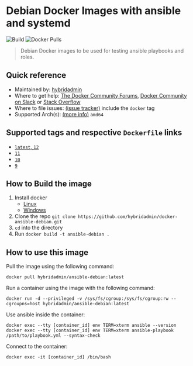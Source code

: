 # Debian Docker Images with ansible and systemd

![Build](https://img.shields.io/github/actions/workflow/status/hybridadmin/docker-ansible-debian/build.yml) ![Docker Pulls](https://img.shields.io/docker/pulls/hybridadmin/ansible-debian)

> Debian Docker images to be used for testing ansible playbooks and roles.

## Quick reference

- Maintained by: [hybridadmin](https://github.com/hybridadmin)
- Where to get help: [The Docker Community Forums](https://forums.docker.com/), [Docker Community on Slack](https://dockr.ly/slack) or [Stack Overflow](https://stackoverflow.com/search?tab=newest&q=docker)
- Where to file issues: [(issue tracker)](https://github.com/hybridadmin/docker-ansible-debian/issues) include the `docker` tag
- Supported Arch(s): [(more info)](https://github.com/docker-library/official-images#architectures-other-than-amd64) `amd64`

## Supported tags and respective `Dockerfile` links

- [`latest`, `12`](https://github.com/hybridadmin/docker-ansible-debian/tree/main/12/Dockerfile)
- [`11`](https://github.com/hybridadmin/docker-ansible-debian/tree/main/11/Dockerfile)
- [`10`](https://github.com/hybridadmin/docker-ansible-debian/tree/main/10/Dockerfile)
- [`9`](https://github.com/hybridadmin/docker-ansible-debian/tree/main/9/Dockerfile)

## How to Build the image

1. Install docker
   - [Linux](https://docs.docker.com/engine/install/)
   - [Windows](https://docs.docker.com/docker-for-windows/install/)
2. Clone the repo `git clone https://github.com/hybridadmin/docker-ansible-debian.git`
3. `cd` into the directory
4. Run `docker build -t ansible-debian .`

## How to use this image

Pull the image using the following command:

```console
docker pull hybridadmin/ansible-debian:latest
```

Run a container using the image with the following command:

```console
docker run -d --privileged -v /sys/fs/cgroup:/sys/fs/cgroup:rw --cgroupns=host hybridadmin/ansible-debian:latest
```

Use ansible inside the container:

```console
docker exec --tty [container_id] env TERM=xterm ansible --version
docker exec --tty [container_id] env TERM=xterm ansible-playbook /path/to/playbook.yml --syntax-check
```

Connect to the container:

```console
docker exec -it [container_id] /bin/bash
```
